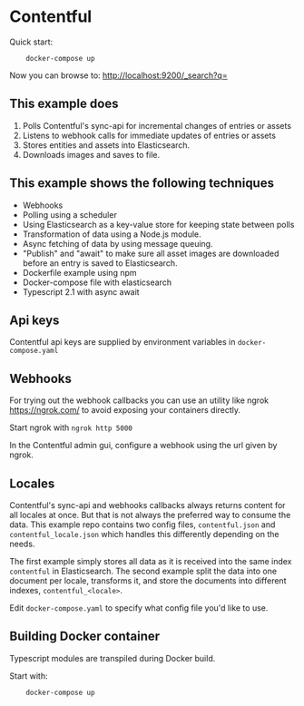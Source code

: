 # Contentful #

Quick start:
```
    docker-compose up
```

Now you can browse to: <http://localhost:9200/_search?q=>

## This example does ##
1. Polls Contentful's sync-api for incremental changes of entries or assets
2. Listens to webhook calls for immediate updates of entries or assets
3. Stores entities and assets into Elasticsearch.
3. Downloads images and saves to file.

## This example shows the following techniques ##
* Webhooks 
* Polling using a scheduler
* Using Elasticsearch as a key-value store for keeping state between polls
* Transformation of data using a Node.js module.
* Async fetching of data by using message queuing.
* "Publish" and "await" to make sure all asset images are downloaded before an entry is saved to Elasticsearch.
* Dockerfile example using npm 
* Docker-compose file with elasticsearch
* Typescript 2.1 with async await

## Api keys ##
Contentful api keys are supplied by environment variables in `docker-compose.yaml`

## Webhooks ##
For trying out the webhook callbacks you can use an utility like ngrok <https://ngrok.com/> to avoid exposing your 
containers directly.

Start ngrok with `ngrok http 5000`

In the Contentful admin gui, configure a webhook using the url given by ngrok.

## Locales ##
Contentful's sync-api and webhooks callbacks always returns content for all locales at once. But that is not always 
the preferred way to consume the data. This example repo contains two config files, `contentful.json` and `contentful_locale.json` which
handles this differently depending on the needs.

The first example simply stores all data as it is received into the same index `contentful` in Elasticsearch.
The second example split the data into one document per locale, transforms it, and store the documents into 
different indexes, `contentful_<locale>`.

Edit `docker-compose.yaml` to specify what config file you'd like to use.


## Building Docker container ##
Typescript modules are transpiled during Docker build.


Start with:
```
    docker-compose up
```
